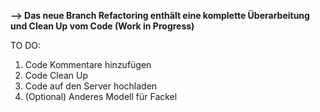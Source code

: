 **--> Das neue Branch Refactoring enthält eine komplette Überarbeitung und Clean Up vom Code (Work in Progress)**

TO DO:
1) Code Kommentare hinzufügen
2) Code Clean Up
3) Code auf den Server hochladen
4) (Optional) Anderes Modell für Fackel
